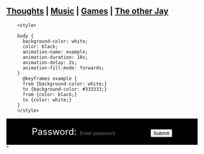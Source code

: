 ## [Thoughts](https://dejay22kar.github.io/jay22kar/thoughts) | [Music](https://dejay22kar.github.io/jay22kar/music) | [Games](https://dejay22kar.github.io/jay22kar/games) | [The other Jay](https://dejay22kar.github.io/jay22kar/jay222kar)

        <style>

        body {
          background-color: white;
          color: black;
          animation-name: example;
          animation-duration: 10s;
          animation-delay: 2s;
          animation-fill-mode: forwards;
        }
          @keyframes example {
          from {background-color: white;}
          to {background-color: #333333;}
          from {color: black;}
          to {color: white;}
        }
        </style>

<div style="text-align: center; background-color: black; color: white; padding: 20px; font-size: 24px;">
    Password:
    <input type="password" id="passwordInput" placeholder="Enter password" style="font-size: 20px text-align: center; background-color: black; color: white; border: 1px black; outline: none; caret-color: white;">
    <button onclick="checkPassword()">Submit</button>
</div>



<div id="secretGIF" style="display: none; text-align: center; margin-top: 20px;">
    <img src="<div class="tenor-gif-embed" data-postid="19918388" data-share-method="host" data-aspect-ratio="1.58416" data-width="100%"><a href="https://tenor.com/view/star-wars-journey-to-dark-side-evil-luke-skywalker-emperor-gif-19918388">Star Wars Journey To Dark Side GIF</a>from <a href="https://tenor.com/search/star+wars-gifs">Star Wars GIFs</a></div> <script type="text/javascript" async src="https://tenor.com/embed.js"></script>" 
</div>

<script>
function checkPassword() {
    const password = document.getElementById("passwordInput").value;
    const correctPassword = "123"; // replace with your actual password

    if (password === correctPassword) {
        document.getElementById("secretGIF").style.display = "block";
          setTimeout(function() {
        window.location.href = "https://mechstuff.com"; 
            }, 5000);
    } 
    else {
        alert("Incorrect password. Please try again.");
    }
}
</script>


